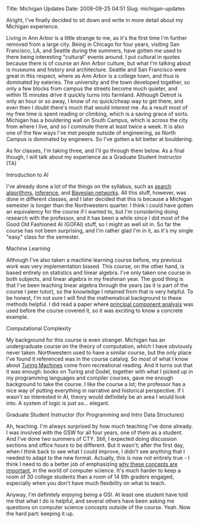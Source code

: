 Title: Michigan Updates
Date: 2009-09-25 04:51
Slug: michigan-updates

Alright, I've finally decided to sit down and write in more detail about
my Michigan experience.

Living in Ann Arbor is a little strange to me, as it's the first time
I'm further removed from a large city. Being in Chicago for four years,
visiting San Francisco, LA, and Seattle during the summers, have gotten
me used to there being interesting "cultural" events around. I put
cultural in quotes because there is of course an Ann Arbor culture, but
what I'm talking about is museums and history and architecture. Seattle
and San Francisco were great in this respect, where as Ann Arbor is a
college town, and thus is dominated by eateries. The university and the
town developed together, so only a few blocks from campus the streets
become much quieter, and within 15 minutes drive it quickly turns into
farmland. Although Detroit is only an hour or so away, I know of no
quick/cheap way to get there, and even then I doubt there's much that
would interest me. As a result most of my free time is spent reading or
climbing, which is a saving grace of sorts. Michigan has a bouldering
wall on South Campus, which is across the city from where I live, and so
I commute there at least twice a week. It is also one of the few ways
I've met people outside of engineering, as North Campus is dominated by
engineers. So I've gotten a bit better at bouldering.

As for classes, I'm taking three, and I'll go through them below. As a
final though, I will talk about my experience as a Graduate Student
Instructor (TA)

Introduction to AI

I've already done a lot of the things on the syllabus, such as [search
algorithms](http://en.wikipedia.org/wiki/Search_algorithm),
[inference](http://en.wikipedia.org/wiki/Inference), and [Bayesian
networks](http://en.wikipedia.org/wiki/Bayesian_network). All this
stuff, however, was done in different classes, and I later decided that
this is because a Michigan semester is longer than the Northwestern
quarter. I think I could have gotten an equivalency for the course if I
wanted to, but I'm considering doing research with the professor, and it
has been a while since I did most of the Good Old Fashioned AI (GOFAI)
stuff, so I might as well sit in. So far the course has not been
surprising, and I'm rather glad I'm in it, as it's my single "easy"
class for the semester.

Machine Learning

Although I've also taken a machine learning course before, my previous
work was very implementation biased. This course, on the other hand, is
based entirely on statistics and linear algebra. I've only taken one
course in both subjects, and linear algebra in my freshman year. The
good thing is that I've been teaching linear algebra through the years
(as it is part of the course I peer tutor), so the knowledge I retained
from that is very helpful. To be honest, I'm not sure I will find the
mathematical background to these methods helpful. I did read a paper
where [principal component
analysis](http://en.wikipedia.org/wiki/Principal_component_analysis) was
used before the course covered it, so it was exciting to know a concrete
example.

Computational Complexity

My background for this course is even stranger. Michigan has an
undergraduate course on the theory of computation, which I have
obviously never taken. Northwestern used to have a similar course, but
the only place I've found it referenced was in the course catalog. So
most of what I know about [Turing
Machines](http://en.wikipedia.org/wiki/Turing_machine) come from
recreational reading. And it turns out that it was enough: books on
Turing and Godel, together with what I picked up in my programming
languages and compiler courses, gave me enough background to take the
course. I like the course a lot; the professor has a nice way of putting
everything in narrative and historical perspective. If I wasn't so
interested in AI, theory would definitely be an area I would look into.
A system of logic is just so... elegant.

Graduate Student Instructor (for Programming and Intro Data Structures)

Ah, teaching. I'm always surprised by how much teaching I've done
already. I was involved with the GSW for all four years, one of them as
a student. And I've done two summers of CTY. Still, I expected doing
discussion sections and office hours to be different. But it wasn't;
after the first day, when I think back to see what I could improve, I
didn't see anything that I needed to adapt to the new format. Actually,
this is now not entirely true - I think I need to do a better job of
emphasizing [why these concepts are
important](http://justinnhli.com/posts/2009/08/reflections-on-teaching.html),
in the world of computer science. It's much harder to keep a room of 30
college students than a room of 14 6th graders engaged, especially when
you don't have much flexibility on what to teach.

Anyway, I'm definitely enjoying being a GSI. At least one student have
told me that what I do is helpful, and several others have been asking
me questions on computer science concepts outside of the course. Yeah.
Now the hard part: keeping it up.

